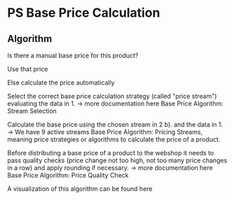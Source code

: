 # PS Base Price Calculation

## Algorithm
Is there a manual base price for this product?

Use that price

Else calculate the price automatically

Select the correct base price calculation strategy (called "price stream") evaluating the data in 1. → more documentation here Base Price Algorithm: Stream Selection

Calculate the base price using the chosen stream in 2 b). and the data in 1. → We have 9 active streams Base Price Algorithm: Pricing Streams, meaning price strategies or algorithms to calculate the price of a product.

Before distributing a base price of a product to the webshop it needs to pass quality checks (price change not too high, not too many price changes in a row) and apply rounding if necessary. → more documentation here Base Price Algorithm: Price Quality Check

A visualization of this algorithm can be found here

